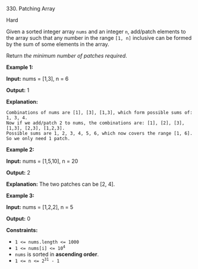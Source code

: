 ﻿330\. Patching Array

Hard

Given a sorted integer array `nums` and an integer `n`, add/patch elements to the array such that any number in the range `[1, n]` inclusive can be formed by the sum of some elements in the array.

Return _the minimum number of patches required_.

**Example 1:**

**Input:** nums = [1,3], n = 6

**Output:** 1

**Explanation:**

    Combinations of nums are [1], [3], [1,3], which form possible sums of: 1, 3, 4.
    Now if we add/patch 2 to nums, the combinations are: [1], [2], [3], [1,3], [2,3], [1,2,3].
    Possible sums are 1, 2, 3, 4, 5, 6, which now covers the range [1, 6].
    So we only need 1 patch. 

**Example 2:**

**Input:** nums = [1,5,10], n = 20

**Output:** 2

**Explanation:** The two patches can be [2, 4]. 

**Example 3:**

**Input:** nums = [1,2,2], n = 5

**Output:** 0 

**Constraints:**

*   `1 <= nums.length <= 1000`
*   <code>1 <= nums[i] <= 10<sup>4</sup></code>
*   `nums` is sorted in **ascending order**.
*   <code>1 <= n <= 2<sup>31</sup> - 1</code>